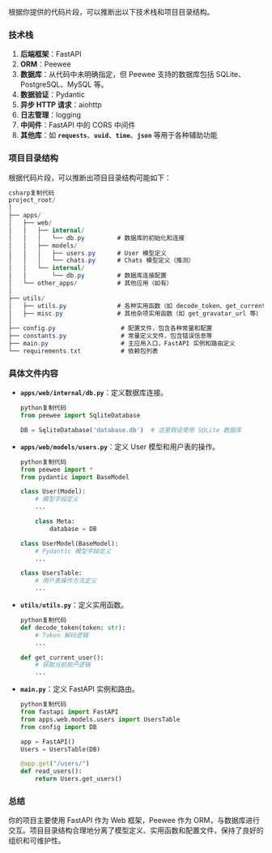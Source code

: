 根据你提供的代码片段，可以推断出以下技术栈和项目目录结构。

### **技术栈**

1. **后端框架**：FastAPI
2. **ORM**：Peewee
3. **数据库**：从代码中未明确指定，但 Peewee 支持的数据库包括 SQLite、PostgreSQL、MySQL 等。
4. **数据验证**：Pydantic
5. **异步 HTTP 请求**：aiohttp
6. **日志管理**：logging
7. **中间件**：FastAPI 中的 CORS 中间件
8. **其他库**：如 **`requests`**、**`uuid`**、**`time`**、**`json`** 等用于各种辅助功能

### **项目目录结构**

根据代码片段，可以推断出项目目录结构可能如下：

```csharp
csharp复制代码
project_root/
│
├── apps/
│   ├── web/
│   │   ├── internal/
│   │   │   └── db.py         # 数据库的初始化和连接
│   │   ├── models/
│   │   │   ├── users.py      # User 模型定义
│   │   │   └── chats.py      # Chats 模型定义（推测）
│   │   └── internal/
│   │       └── db.py         # 数据库连接配置
│   └── other_apps/           # 其他应用（如有）
│
├── utils/
│   ├── utils.py              # 各种实用函数（如 decode_token、get_current_user 等）
│   ├── misc.py               # 其他杂项实用函数（如 get_gravatar_url 等）
│
├── config.py                  # 配置文件，包含各种常量和配置
├── constants.py               # 常量定义文件，包含错误信息等
├── main.py                    # 主应用入口，FastAPI 实例和路由定义
└── requirements.txt           # 依赖包列表

```

### **具体文件内容**

- **`apps/web/internal/db.py`**：定义数据库连接。
    
    ```python
    python复制代码
    from peewee import SqliteDatabase
    
    DB = SqliteDatabase('database.db')  # 这里假设使用 SQLite 数据库
    
    ```
    
- **`apps/web/models/users.py`**：定义 User 模型和用户表的操作。
    
    ```python
    python复制代码
    from peewee import *
    from pydantic import BaseModel
    
    class User(Model):
        # 模型字段定义
        ...
    
        class Meta:
            database = DB
    
    class UserModel(BaseModel):
        # Pydantic 模型字段定义
        ...
    
    class UsersTable:
        # 用户表操作方法定义
        ...
    
    ```
    
- **`utils/utils.py`**：定义实用函数。
    
    ```python
    python复制代码
    def decode_token(token: str):
        # Token 解码逻辑
        ...
    
    def get_current_user():
        # 获取当前用户逻辑
        ...
    
    ```
    
- **`main.py`**：定义 FastAPI 实例和路由。
    
    ```python
    python复制代码
    from fastapi import FastAPI
    from apps.web.models.users import UsersTable
    from config import DB
    
    app = FastAPI()
    Users = UsersTable(DB)
    
    @app.get("/users/")
    def read_users():
        return Users.get_users()
    
    ```
    

### **总结**

你的项目主要使用 FastAPI 作为 Web 框架，Peewee 作为 ORM，与数据库进行交互。项目目录结构合理地分离了模型定义、实用函数和配置文件，保持了良好的组织和可维护性。